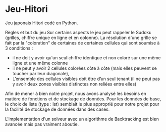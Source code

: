 # Jeu-Hitori
Jeu japonais Hitori codé en Python.

Règles et but du jeu
Sur certains aspects le jeu peut rappeler le Sudoku (grilles, chiffre unique en ligne et en colonne). La
résolution d'une grille se fait par la "coloration" de certaines de certaines cellules qui sont soumise à 3 conditions :
- il ne doit y avoir qu'un seul chiffre identique et non coloré sur une même ligne et une même colonne
- il ne peut y avoir 2 cellules colorées côte à côte (mais elles peuvent se toucher par leur diagonale),
- L’ensemble des cellules visibles doit être d’un seul tenant (il ne peut pas y avoir deux zones visibles
distinctes non reliées entre elles)
 
Afin de mener à bien notre projet, nous avons analysé les besoins en matière de fonctions et de stockage de
données. Pour les données de base, le choix de liste (type : lst) semblait le plus approprié pour notre projet
pour la facilité de stockage de données dans des cases.

L'implementation d'un solveur avec un algorithme de Backtracking est bien avancée mais pas vraiment aboutie.
